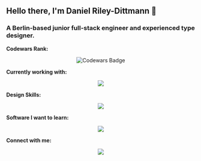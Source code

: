## Hello there, I'm Daniel Riley-Dittmann 👋

### A Berlin-based junior full-stack engineer and experienced type designer. 

**Codewars Rank:**

<p align="center">
  <img src="https://www.codewars.com/users/danielrileyde/badges/large" alt="Codewars Badge">
</p>

**Currently working with:**

<p align="center">
  <a href="https://skillicons.dev">
    <img src="https://skillicons.dev/icons?i=react,ts,js,nextjs,nodejs,p5js,html,css" />
  </a>
</p>

**Design Skills:**

<p align="center">
  <a href="https://skillicons.dev">
    <img src="https://skillicons.dev/icons?i=figma,ai,ps" />
  </a>
</p>

**Software I want to learn:**

<p align="center">
  <a href="https://skillicons.dev">
    <img src="https://skillicons.dev/icons?i=solidity,rust" />
  </a>
</p>

**Connect with me:**

<p align="center">
  <a href="https://skillicons.dev">
    <img src="https://skillicons.dev/icons?i=github,linkedin" />
  </a>
</p>


